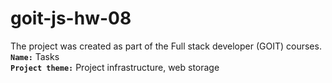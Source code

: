 # goit-js-hw-08
The project was created as part of the Full stack developer (GOIT) courses. <br>
<b>`Name:`</b> Tasks<br>
<b>`Project theme:`</b> Project infrastructure, web storage
